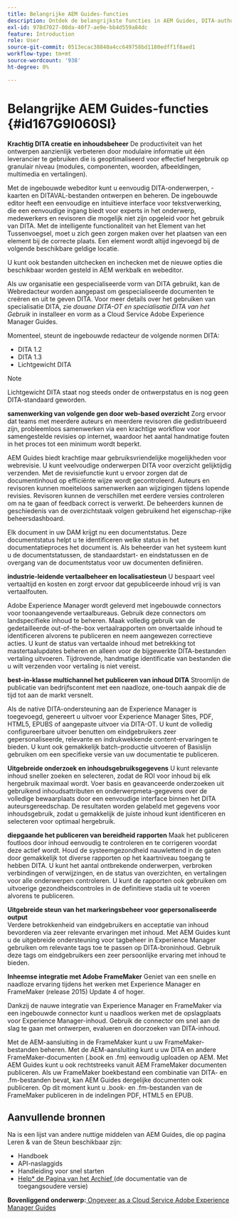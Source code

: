 ```yaml
---
title: Belangrijke AEM Guides-functies
description: Ontdek de belangrijkste functies in AEM Guides, DITA-authoring, contentbeheer, webgebaseerde revisie, vertaling, lokalisatie, meerkanaals publiceren en integratie van FrameMaker.
exl-id: 978d7027-08da-40f7-ae9e-bb4d559a84dc
feature: Introduction
role: User
source-git-commit: 0513ecac38840a4cc649758bd1180edff1f8aed1
workflow-type: tm+mt
source-wordcount: '938'
ht-degree: 0%

---
```


# Belangrijke AEM Guides-functies {#id167G9I060SI}

**Krachtig DITA creatie en inhoudsbeheer**
De productiviteit van het ontwerpen aanzienlijk verbeteren door modulaire informatie uit één leverancier te gebruiken die is geoptimaliseerd voor effectief hergebruik op granulair niveau \(modules, componenten, woorden, afbeeldingen, multimedia en vertalingen\).

Met de ingebouwde webeditor kunt u eenvoudig DITA-onderwerpen, -kaarten en DITAVAL-bestanden ontwerpen en beheren. De ingebouwde editor heeft een eenvoudige en intuïtieve interface voor tekstverwerking, die een eenvoudige ingang biedt voor experts in het onderwerp, medewerkers en revisoren die mogelijk niet zijn opgeleid voor het gebruik van DITA. Met de intelligente functionaliteit van het Element van het Tussenvoegsel, moet u zich geen zorgen maken over het plaatsen van een element bij de correcte plaats. Een element wordt altijd ingevoegd bij de volgende beschikbare geldige locatie.

U kunt ook bestanden uitchecken en inchecken met de nieuwe opties die beschikbaar worden gesteld in AEM werkbalk en webeditor.

Als uw organisatie een gespecialiseerde vorm van DITA gebruikt, kan de Webredacteur worden aangepast om gespecialiseerde documenten te creëren en uit te geven DITA. Voor meer details over het gebruiken van specialisatie DITA, zie *douane DITA-OT en specialisatie DITA van het Gebruik* in installeer en vorm as a Cloud Service Adobe Experience Manager Guides.

Momenteel, steunt de ingebouwde redacteur de volgende normen DITA:

* DITA 1.2
* DITA 1.3
* Lichtgewicht DITA


>[!NOTE]
>
> Lichtgewicht DITA staat nog steeds onder de ontwerpstatus en is nog geen DITA-standaard geworden.

**samenwerking van volgende gen door web-based overzicht**
Zorg ervoor dat teams met meerdere auteurs en meerdere revisoren die gedistribueerd zijn, probleemloos samenwerken via een krachtige workflow voor samengestelde revisies op internet, waardoor het aantal handmatige fouten in het proces tot een minimum wordt beperkt.

AEM Guides biedt krachtige maar gebruiksvriendelijke mogelijkheden voor webrevisie. U kunt veelvoudige onderwerpen DITA voor overzicht gelijktijdig verzenden. Met de revisiefunctie kunt u ervoor zorgen dat de documentinhoud op efficiënte wijze wordt gecontroleerd. Auteurs en revisoren kunnen moeiteloos samenwerken aan wijzigingen tijdens lopende revisies. Revisoren kunnen de verschillen met eerdere versies controleren om na te gaan of feedback correct is verwerkt. De beheerders kunnen de geschiedenis van de overzichtstaak volgen gebruikend het eigenschap-rijke beheersdashboard.

Elk document in uw DAM krijgt nu een documentstatus. Deze documentstatus helpt u te identificeren welke status in het documentatieproces het document is. Als beheerder van het systeem kunt u de documentstatussen, de standaardstart- en eindstatussen en de overgang van de documentstatus voor uw documenten definiëren.

**industrie-leidende vertaalbeheer en localisatiesteun**
U bespaart veel vertaaltijd en kosten en zorgt ervoor dat gepubliceerde inhoud vrij is van vertaalfouten.

Adobe Experience Manager wordt geleverd met ingebouwde connectors voor toonaangevende vertaalbureaus. Gebruik deze connectors om landspecifieke inhoud te beheren. Maak volledig gebruik van de gedetailleerde out-of-the-box vertaalrapporten om onvertaalde inhoud te identificeren alvorens te publiceren en neem aangewezen correctieve acties. U kunt de status van vertaalde inhoud met betrekking tot mastertaalupdates beheren en alleen voor de bijgewerkte DITA-bestanden vertaling uitvoeren. Tijdrovende, handmatige identificatie van bestanden die u wilt verzenden voor vertaling is niet vereist.

**best-in-klasse multichannel het publiceren van inhoud DITA**
Stroomlijn de publicatie van bedrijfscontent met een naadloze, one-touch aanpak die de tijd tot aan de markt versnelt.

Als de native DITA-ondersteuning aan de Experience Manager is toegevoegd, genereert u uitvoer voor Experience Manager Sites, PDF, HTML5, EPUBS of aangepaste uitvoer via DITA-OT. U kunt de volledig configureerbare uitvoer benutten om eindgebruikers zeer gepersonaliseerde, relevante en indrukwekkende content-ervaringen te bieden. U kunt ook gemakkelijk batch-productie uitvoeren of Basislijn gebruiken om een specifieke versie van uw documentatie te publiceren.

**Uitgebreide onderzoek en inhoudsgebruiksgegevens**
U kunt relevante inhoud sneller zoeken en selecteren, zodat de ROI voor inhoud bij elk hergebruik maximaal wordt. Voer basis en geavanceerde onderzoeken uit gebruikend inhoudsattributen en onderwerpmeta-gegevens over de volledige bewaarplaats door een eenvoudige interface binnen het DITA auteursgereedschap. De resultaten worden gelabeld met gegevens voor inhoudsgebruik, zodat u gemakkelijk de juiste inhoud kunt identificeren en selecteren voor optimaal hergebruik.

**diepgaande het publiceren van bereidheid rapporten**
Maak het publiceren foutloos door inhoud eenvoudig te controleren en te corrigeren voordat deze actief wordt. Houd de systeemgezondheid nauwlettend in de gaten door gemakkelijk tot diverse rapporten op het kaartniveau toegang te hebben DITA. U kunt het aantal ontbrekende onderwerpen, verbroken verbindingen of verwijzingen, en de status van overzichten, en vertalingen voor alle onderwerpen controleren. U kunt de rapporten ook gebruiken om uitvoerige gezondheidscontroles in de definitieve stadia uit te voeren alvorens te publiceren.

**Uitgebreide steun van het markeringsbeheer voor gepersonaliseerde output**\
Verdere betrokkenheid van eindgebruikers en acceptatie van inhoud bevorderen via zeer relevante ervaringen met inhoud. Met AEM Guides kunt u de uitgebreide ondersteuning voor tagbeheer in Experience Manager gebruiken om relevante tags toe te passen op DITA-broninhoud. Gebruik deze tags om eindgebruikers een zeer persoonlijke ervaring met inhoud te bieden.

**Inheemse integratie met Adobe FrameMaker**
Geniet van een snelle en naadloze ervaring tijdens het werken met Experience Manager en FrameMaker (release 2015) Update 4 of hoger.

Dankzij de nauwe integratie van Experience Manager en FrameMaker via een ingebouwde connector kunt u naadloos werken met de opslagplaats voor Experience Manager-inhoud. Gebruik de connector om snel aan de slag te gaan met ontwerpen, evalueren en doorzoeken van DITA-inhoud.

Met de AEM-aansluiting in de FrameMaker kunt u uw FrameMaker-bestanden beheren. Met de AEM-aansluiting kunt u uw DITA en andere FrameMaker-documenten (.book en .fm) eenvoudig uploaden op AEM. Met AEM Guides kunt u ook rechtstreeks vanuit AEM FrameMaker documenten publiceren. Als uw FrameMaker boekbestand een combinatie van DITA- en .fm-bestanden bevat, kan AEM Guides dergelijke documenten ook publiceren. Op dit moment kunt u .book- en .fm-bestanden van de FrameMaker publiceren in de indelingen PDF, HTML5 en EPUB.

## Aanvullende bronnen

Na is een lijst van andere nuttige middelen van AEM Guides, die op [ ](https://helpx.adobe.com/support/xml-documentation-for-experience-manager.html) pagina Leren &amp; van de Steun beschikbaar zijn:

* Handboek
* API-naslaggids
* Handleiding voor snel starten
* [ Help* de Pagina van het Archief ](https://helpx.adobe.com/xml-documentation-for-experience-manager/archive.html) (de documentatie van de toegangsoudere versie)

**Bovenliggend onderwerp:**[ Ongeveer as a Cloud Service Adobe Experience Manager Guides ](intro.md)
